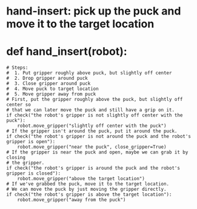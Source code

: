# hand-insert: pick up the puck and move it to the target location
# def hand_insert(robot):
    # Steps:
    #  1. Put gripper roughly above puck, but slightly off center
    #  2. Drop gripper around puck
    #  3. Close gripper around puck
    #  4. Move puck to target location
    #  5. Move gripper away from puck
    # First, put the gripper roughly above the puck, but slightly off center so
    # that we can later move the puck and still have a grip on it.
    if check("the robot's gripper is not slightly off center with the puck"):
        robot.move_gripper("slightly off center with the puck")
    # If the gripper isn't around the puck, put it around the puck.
    if check("the robot's gripper is not around the puck and the robot's gripper is open"):
        robot.move_gripper("near the puck", close_gripper=True)
    # If the gripper is near the puck and open, maybe we can grab it by closing
    # the gripper.
    if check("the robot's gripper is around the puck and the robot's gripper is closed"):
        robot.move_gripper("above the target location")
    # If we've grabbed the puck, move it to the target location.
    # We can move the puck by just moving the gripper directly.
    if check("the robot's gripper is above the target location"):
        robot.move_gripper("away from the puck")